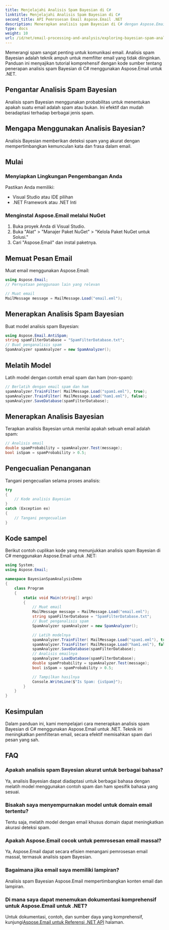 ```yaml
---
title: Menjelajahi Analisis Spam Bayesian di C#
linktitle: Menjelajahi Analisis Spam Bayesian di C#
second_title: API Pemrosesan Email Aspose.Email .NET
description: Menerapkan analisis spam Bayesian di C# dengan Aspose.Email untuk .NET. Pemfilteran email yang akurat. Panduan & kode langkah demi langkah.
type: docs
weight: 10
url: /id/net/email-processing-and-analysis/exploring-bayesian-spam-analysis-in-csharp/
---
```


Memerangi spam sangat penting untuk komunikasi email. Analisis spam Bayesian adalah teknik ampuh untuk memfilter email yang tidak diinginkan. Panduan ini menyajikan tutorial komprehensif dengan kode sumber tentang penerapan analisis spam Bayesian di C# menggunakan Aspose.Email untuk .NET.

## Pengantar Analisis Spam Bayesian

Analisis spam Bayesian menggunakan probabilitas untuk menentukan apakah suatu email adalah spam atau bukan. Ini efektif dan mudah beradaptasi terhadap berbagai jenis spam.

## Mengapa Menggunakan Analisis Bayesian?

Analisis Bayesian memberikan deteksi spam yang akurat dengan mempertimbangkan kemunculan kata dan frasa dalam email.

## Mulai

### Menyiapkan Lingkungan Pengembangan Anda

Pastikan Anda memiliki:
- Visual Studio atau IDE pilihan
- .NET Framework atau .NET Inti

### Menginstal Aspose.Email melalui NuGet

1. Buka proyek Anda di Visual Studio.
2. Buka "Alat" > "Manajer Paket NuGet" > "Kelola Paket NuGet untuk Solusi."
3. Cari "Aspose.Email" dan instal paketnya.

## Memuat Pesan Email

Muat email menggunakan Aspose.Email:

```csharp
using Aspose.Email;
// Pernyataan penggunaan lain yang relevan

// Muat email
MailMessage message = MailMessage.Load("email.eml");
```

## Menerapkan Analisis Spam Bayesian

Buat model analisis spam Bayesian:

```csharp
using Aspose.Email.AntiSpam;
string spamFilterDatabase = "SpamFilterDatabase.txt";
// Buat penganalisis spam
SpamAnalyzer spamAnalyzer = new SpamAnalyzer();
```

## Melatih Model

Latih model dengan contoh email spam dan ham (non-spam):

```csharp
// Berlatih dengan email spam dan ham
spamAnalyzer.TrainFilter( MailMessage.Load("spam1.eml"), true);
spamAnalyzer.TrainFilter( MailMessage.Load("ham1.eml"), false);
spamAnalyzer.SaveDatabase(spamFilterDatabase);
```

## Menerapkan Analisis Bayesian

Terapkan analisis Bayesian untuk menilai apakah sebuah email adalah spam:

```csharp
// Analisis email
double spamProbability = spamAnalyzer.Test(message);
bool isSpam = spamProbability > 0.5;
```

## Pengecualian Penanganan

Tangani pengecualian selama proses analisis:

```csharp
try
{
    // Kode analisis Bayesian
}
catch (Exception ex)
{
    // Tangani pengecualian
}
```

## Kode sampel

Berikut contoh cuplikan kode yang menunjukkan analisis spam Bayesian di C# menggunakan Aspose.Email untuk .NET:

```csharp
using System;
using Aspose.Email;

namespace BayesianSpamAnalysisDemo
{
    class Program
    {
        static void Main(string[] args)
        {
            // Muat email
            MailMessage message = MailMessage.Load("email.eml");
			string spamFilterDatabase = "SpamFilterDatabase.txt";
            // Buat penganalisis spam
            SpamAnalyzer spamAnalyzer = new SpamAnalyzer();

            // Latih modelnya
			spamAnalyzer.TrainFilter( MailMessage.Load("spam1.eml"), true);
			spamAnalyzer.TrainFilter( MailMessage.Load("ham1.eml"), false);
			spamAnalyzer.SaveDatabase(spamFilterDatabase);
            // Analisis emailnya
			spamAnalyzer.LoadDatabase(spamFilterDatabase);
            double spamProbability = spamAnalyzer.Test(message);
            bool isSpam = spamProbability > 0.5;

            // Tampilkan hasilnya
            Console.WriteLine($"Is Spam: {isSpam}");
        }
    }
}
```

## Kesimpulan

Dalam panduan ini, kami mempelajari cara menerapkan analisis spam Bayesian di C# menggunakan Aspose.Email untuk .NET. Teknik ini meningkatkan pemfilteran email, secara efektif memisahkan spam dari pesan yang sah.

## FAQ

### Apakah analisis spam Bayesian akurat untuk berbagai bahasa?

Ya, analisis Bayesian dapat diadaptasi untuk berbagai bahasa dengan melatih model menggunakan contoh spam dan ham spesifik bahasa yang sesuai.

### Bisakah saya menyempurnakan model untuk domain email tertentu?

Tentu saja, melatih model dengan email khusus domain dapat meningkatkan akurasi deteksi spam.

### Apakah Aspose.Email cocok untuk pemrosesan email massal?

Ya, Aspose.Email dapat secara efisien menangani pemrosesan email massal, termasuk analisis spam Bayesian.

### Bagaimana jika email saya memiliki lampiran?

Analisis spam Bayesian Aspose.Email mempertimbangkan konten email dan lampiran.

### Di mana saya dapat menemukan dokumentasi komprehensif untuk Aspose.Email untuk .NET?

 Untuk dokumentasi, contoh, dan sumber daya yang komprehensif, kunjungi[Aspose.Email untuk Referensi .NET API](https://reference.aspose.com/email/net) halaman.